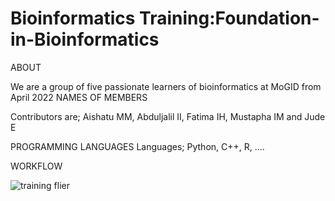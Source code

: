 # Bioinformatics Training:Foundation-in-Bioinformatics
ABOUT

We are a group of five passionate learners of bioinformatics at MoGID from April 2022
NAMES OF MEMBERS

Contributors are; Aishatu MM, Abduljalil II, Fatima IH, Mustapha IM and Jude E

PROGRAMMING LANGUAGES
Languages; Python, C++, R, ....

WORKFLOW

 ![training flier](images/IMG_9433.PNG)
